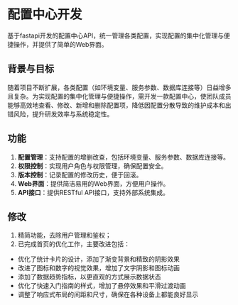 # 配置中心开发
基于fastapi开发的配置中心API，统一管理各类配置，实现配置的集中化管理与便捷操作，并提供了简单的Web界面。

## **背景与目标**

随着项目不断扩展，各类配置（如环境变量、服务参数、数据库连接等）日益增多且复杂。为实现配置的集中化管理与便捷操作，需开发一款配置中心，使团队成员能够高效地查看、修改、新增和删除配置项，降低因配置分散导致的维护成本和出错风险，提升研发效率与系统稳定性。

## **功能**

1. **配置管理**：支持配置的增删改查，包括环境变量、服务参数、数据库连接等。
2. **权限控制**：实现用户角色与权限管理，确保配置安全。
3. **版本控制**：记录配置的修改历史，便于回滚。
4. **Web界面**：提供简洁易用的Web界面，方便用户操作。
5. **API接口**：提供RESTful API接口，支持外部系统集成。

## **修改**
1. 精简功能，去除用户管理和鉴权；
2. 已完成首页的优化工作，主要改进包括：
- 优化了统计卡片的设计，添加了渐变背景和精致的阴影效果
- 改进了图标和数字的视觉效果，增加了文字阴影和图标动画
- 添加了数据趋势指标，以更直观的方式展示数据状态
- 优化了快速入门指南的样式，增加了悬停效果和平滑过渡动画
- 调整了响应式布局的间距和尺寸，确保在各种设备上都能良好显示